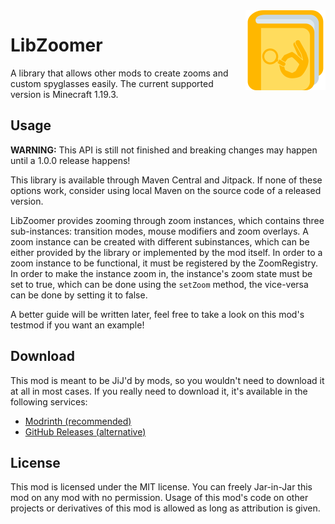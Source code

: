 <img src="./src/main/resources/assets/libzoomer/icon.png" align="right" width="128px"/>

# LibZoomer

A library that allows other mods to create zooms and custom spyglasses easily. The current supported version is Minecraft 1.19.3.

## Usage

**WARNING:** This API is still not finished and breaking changes may happen until a 1.0.0 release happens!

This library is available through Maven Central and Jitpack. If none of these options work, consider using local Maven on the source code of a released version.

LibZoomer provides zooming through zoom instances, which contains three sub-instances: transition modes, mouse modifiers and zoom overlays. A zoom instance can be created with different subinstances, which can be either provided by the library or implemented by the mod itself. In order to a zoom instance to be functional, it must be registered by the ZoomRegistry. In order to make the instance zoom in, the instance's zoom state must be set to true, which can be done using the `setZoom` method, the vice-versa can be done by setting it to false.

A better guide will be written later, feel free to take a look on this mod's testmod if you want an example!

## Download

This mod is meant to be JiJ'd by mods, so you wouldn't need to download it at all in most cases. If you really need to download it, it's available in the following services:

- [Modrinth (recommended)](https://modrinth.com/mod/libzoomer)
- [GitHub Releases (alternative)](https://github.com/EnnuiL/LibZoomer/releases)

## License

This mod is licensed under the MIT license. You can freely Jar-in-Jar this mod on any mod with no permission. Usage of this mod's code on other projects or derivatives of this mod is allowed as long as attribution is given.

